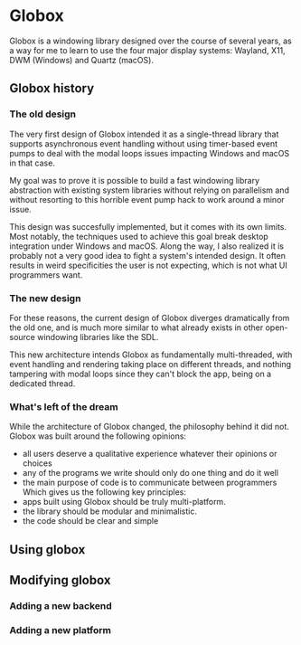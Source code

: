 # Globox
Globox is a windowing library designed over the course of several years,
as a way for me to learn to use the four major display systems:
Wayland, X11, DWM (Windows) and Quartz (macOS).

## Globox history
### The old design
The very first design of Globox intended it as a single-thread library that
supports asynchronous event handling without using timer-based event pumps to
deal with the modal loops issues impacting Windows and macOS in that case.

My goal was to prove it is possible to build a fast windowing library
abstraction with existing system libraries without relying on parallelism and
without resorting to this horrible event pump hack to work around a minor issue.

This design was succesfully implemented, but it comes with its own limits. Most
notably, the techniques used to achieve this goal break desktop integration
under Windows and macOS. Along the way, I also realized it is probably not a
very good idea to fight a system's intended design. It often results in weird
specificities the user is not expecting, which is not what UI programmers want.

### The new design
For these reasons, the current design of Globox diverges dramatically from the
old one, and is much more similar to what already exists in other open-source
windowing libraries like the SDL.

This new architecture intends Globox as fundamentally multi-threaded, with event
handling and rendering taking place on different threads, and nothing tampering
with modal loops since they can't block the app, being on a dedicated thread.

### What's left of the dream
While the architecture of Globox changed, the philosophy behind it did not.
Globox was built around the following opinions:
 - all users deserve a qualitative experience whatever their opinions or choices
 - any of the programs we write should only do one thing and do it well
 - the main purpose of code is to communicate between programmers
Which gives us the following key principles:
 - apps built using Globox should be truly multi-platform.
 - the library should be modular and minimalistic.
 - the code should be clear and simple

## Using globox

## Modifying globox
### Adding a new backend
### Adding a new platform
